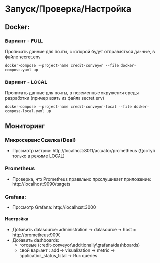# Запуск/Проверка/Настройка

## Docker:

### Вариант - FULL
Прописать данные для почты, с которой будут отправляться данные, в файле secret.env
```shell
docker-compose --project-name credit-conveyor --file docker-compose.yaml up
```

### Вариант - LOCAL
Прописать данные для почты, в переменные окружения среды разработки (пример взять из файла secret.env)
```shell
docker-compose --project-name credit-conveyor-local --file docker-compose-local.yaml up
```

## Мониторинг

### Микросервис Сделка (Deal)
- Просмотр метрик: http://localhost:8011/actuator/prometheus (Доступ только в режиме LOCAL)

### Prometheus
- Проверка, что Prometheus правильно прослушивает приложение: http://localhost:9090/targets

### Grafana:
- Просмотр Grafana: http://localhost:3000
#### Настройка
- Добавить datasource: administration -> datasource -> host = http://prometheus:9090
- Добавить dashboards: 
    - готовые (credit-conveyor\additionally\grafana\dashboards)
    - свой вариант : add -> visualization -> metric -> application_status_total -> Run queries


